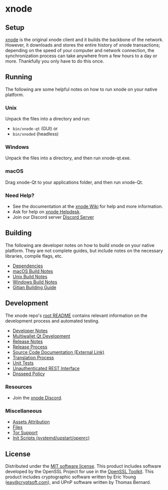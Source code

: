 xnode
=============

Setup
---------------------
[xnode](https://xnode.trade/#wallets) is the original xnode client and it builds the backbone of the network. However, it downloads and stores the entire history of xnode transactions; depending on the speed of your computer and network connection, the synchronization process can take anywhere from a few hours to a day or more. Thankfully you only have to do this once.

Running
---------------------
The following are some helpful notes on how to run xnode on your native platform.

### Unix

Unpack the files into a directory and run:

- `bin/xnode-qt` (GUI) or
- `bin/xnoded` (headless)

### Windows

Unpack the files into a directory, and then run xnode-qt.exe.

### macOS

Drag xnode-Qt to your applications folder, and then run xnode-Qt.

### Need Help?

* See the documentation at the [xnode Wiki](https://github.com/xnodevps-project/xnode/wiki)
for help and more information.
* Ask for help on [xnode Helpdesk](https://xnodevps.com/).
* Join our Discord server [Discord Server](https://discord.gg/RpBXAnvp7k)

Building
---------------------
The following are developer notes on how to build xnode on your native platform. They are not complete guides, but include notes on the necessary libraries, compile flags, etc.

- [Dependencies](dependencies.md)
- [macOS Build Notes](build-osx.md)
- [Unix Build Notes](build-unix.md)
- [Windows Build Notes](build-windows.md)
- [Gitian Building Guide](gitian-building.md)

Development
---------------------
The xnode repo's [root README](/README.md) contains relevant information on the development process and automated testing.

- [Developer Notes](developer-notes.md)
- [Multiwallet Qt Development](multiwallet-qt.md)
- [Release Notes](release-notes.md)
- [Release Process](release-process.md)
- [Source Code Documentation (External Link)](https://www.fuzzbawls.pw/xnode/doxygen/)
- [Translation Process](translation_process.md)
- [Unit Tests](unit-tests.md)
- [Unauthenticated REST Interface](REST-interface.md)
- [Dnsseed Policy](dnsseed-policy.md)

### Resources
* Join the [xnode Discord](https://discord.gg/RpBXAnvp7k).

### Miscellaneous
- [Assets Attribution](assets-attribution.md)
- [Files](files.md)
- [Tor Support](tor.md)
- [Init Scripts (systemd/upstart/openrc)](init.md)

License
---------------------
Distributed under the [MIT software license](/COPYING).
This product includes software developed by the OpenSSL Project for use in the [OpenSSL Toolkit](https://www.openssl.org/). This product includes
cryptographic software written by Eric Young ([eay@cryptsoft.com](mailto:eay@cryptsoft.com)), and UPnP software written by Thomas Bernard.
